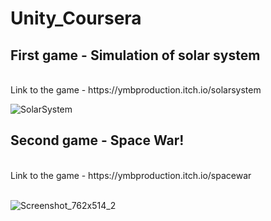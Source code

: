 # Unity_Coursera

## First game - Simulation of solar system
<br>
Link to the game - https://ymbproduction.itch.io/solarsystem
<br>

![SolarSystem](https://github.com/yuvalBerghaus/Unity_Coursera/assets/65304080/e6ca81a3-87a1-4f71-858a-6c92e8b0fcd7)

## Second game - Space War!
<br>
Link to the game - https://ymbproduction.itch.io/spacewar
<br>
<br>

![Screenshot_762x514_2](https://github.com/yuvalBerghaus/Unity_Coursera/assets/65304080/04b8e993-8277-4962-b8e1-4429ce5a2c57)

